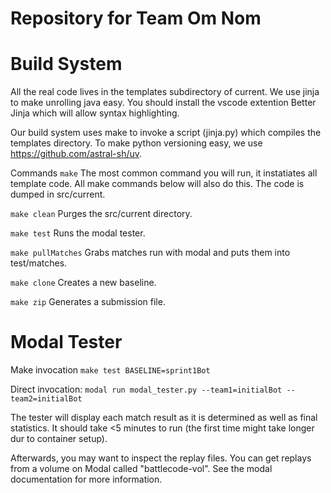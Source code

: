 # Repository for Team Om Nom

# Build System
All the real code lives in the templates subdirectory of current.
We use jinja to make unrolling java easy. You should install the vscode extention Better Jinja which will allow syntax highlighting.

Our build system uses make to invoke a script (jinja.py) which compiles the templates directory.
To make python versioning easy, we use https://github.com/astral-sh/uv. 

Commands
```make```
The most common command you will run, it instatiates all template code.
All make commands below will also do this.
The code is dumped in src/current.

```make clean```
Purges the src/current directory.

```make test```
Runs the modal tester.

```make pullMatches```
Grabs matches run with modal and puts them into test/matches.

```make clone```
Creates a new baseline.

```make zip```
Generates a submission file.

# Modal Tester
Make invocation
```make test BASELINE=sprint1Bot```

Direct invocation:
```modal run modal_tester.py --team1=initialBot --team2=initialBot```

The tester will display each match result as it is determined as well as final statistics. It should take <5 minutes to run (the first time might take longer dur to container setup). 

Afterwards, you may want to inspect the replay files. You can get replays from a volume on Modal called "battlecode-vol". See the modal documentation for more information.

